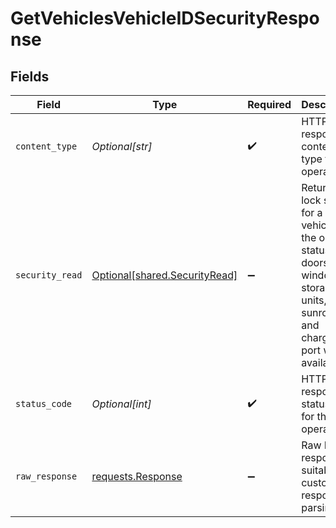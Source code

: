 # GetVehiclesVehicleIDSecurityResponse


## Fields

| Field                                                                                                                                      | Type                                                                                                                                       | Required                                                                                                                                   | Description                                                                                                                                |
| ------------------------------------------------------------------------------------------------------------------------------------------ | ------------------------------------------------------------------------------------------------------------------------------------------ | ------------------------------------------------------------------------------------------------------------------------------------------ | ------------------------------------------------------------------------------------------------------------------------------------------ |
| `content_type`                                                                                                                             | *Optional[str]*                                                                                                                            | :heavy_check_mark:                                                                                                                         | HTTP response content type for this operation                                                                                              |
| `security_read`                                                                                                                            | [Optional[shared.SecurityRead]](undefined/models/shared/securityread.md)                                                                   | :heavy_minus_sign:                                                                                                                         | Returns the lock status for a vehicle and the open status of its doors, windows, storage units, sunroof and charging port where available. |
| `status_code`                                                                                                                              | *Optional[int]*                                                                                                                            | :heavy_check_mark:                                                                                                                         | HTTP response status code for this operation                                                                                               |
| `raw_response`                                                                                                                             | [requests.Response](https://requests.readthedocs.io/en/latest/api/#requests.Response)                                                      | :heavy_minus_sign:                                                                                                                         | Raw HTTP response; suitable for custom response parsing                                                                                    |